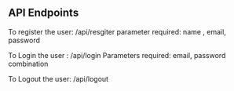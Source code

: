 ## API Endpoints
To register the user:  /api/resgiter
parameter required: name , email, password

To Login the user : /api/login
Parameters required: email, password combination

To Logout the user: /api/logout